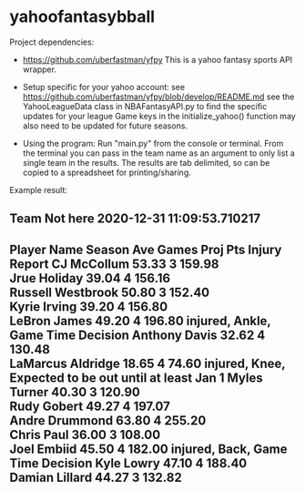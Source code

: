 # yahoofantasybball

Project dependencies:
- https://github.com/uberfastman/yfpy
   This is a yahoo fantasy sports API wrapper.
   
- Setup specific for your yahoo account:
    see https://github.com/uberfastman/yfpy/blob/develop/README.md
    see the YahooLeagueData class in NBAFantasyAPI.py to find the specific updates for your league
    Game keys in the initialize_yahoo() function may also need to be updated for future seasons.
    
- Using the program:
    Run "main.py" from the console or terminal. 
    From the terminal you can pass in the team name as an argument to only list a single team in the results.
    The results are tab delimited, so can be copied to a spreadsheet for printing/sharing.
    
Example result:

Team Not here
2020-12-31 11:09:53.710217
-------------------------
Player Name                   	Season Ave	Games     	Proj Pts   	Injury Report
CJ McCollum                   	53.33     	3         	159.98    	
Jrue Holiday                  	39.04     	4         	156.16    	
Russell Westbrook             	50.80     	3         	152.40    	
Kyrie Irving                  	39.20     	4         	156.80    	
LeBron James                  	49.20     	4         	196.80    	injured, Ankle, Game Time Decision
Anthony Davis                 	32.62     	4         	130.48    	
LaMarcus Aldridge             	18.65     	4         	74.60     	injured, Knee, Expected to be out until at least Jan 1
Myles Turner                  	40.30     	3         	120.90    	
Rudy Gobert                   	49.27     	4         	197.07    	
Andre Drummond                	63.80     	4         	255.20    	
Chris Paul                    	36.00     	3         	108.00    	
Joel Embiid                   	45.50     	4         	182.00    	injured, Back, Game Time Decision
Kyle Lowry                    	47.10     	4         	188.40    	
Damian Lillard                	44.27     	3         	132.82    	
-------------------------
